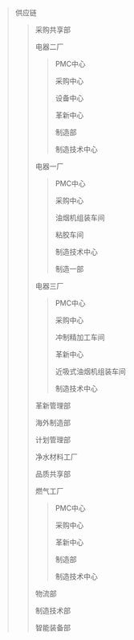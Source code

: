 > 供应链 
>
> >采购共享部
> >
> >电器二厂
> >
> >>PMC中心
> >>
> >>采购中心
> >>
> >>设备中心
> >>
> >>革新中心
> >>
> >>制造部
> >>
> >>制造技术中心
> >
> >电器一厂
> >
> >>PMC中心
> >>
> >>采购中心
> >>
> >>油烟机组装车间
> >>
> >>粘胶车间
> >>
> >>制造技术中心
> >>
> >>制造一部
> >
> >电器三厂
> >
> >>PMC中心
> >>
> >>采购中心
> >>
> >>冲制精加工车间
> >>
> >>革新中心
> >>
> >>近吸式油烟机组装车间
> >>
> >>制造技术中心
> >
> >革新管理部
> >
> >海外制造部
> >
> >计划管理部
> >
> >净水材料工厂
> >
> >品质共享部
> >
> >燃气工厂
> >
> >>PMC中心
> >>
> >>采购中心
> >>
> >>革新中心
> >>
> >>制造部
> >>
> >>制造技术中心
> >
> >物流部
> >
> >制造技术部
> >
> >智能装备部



